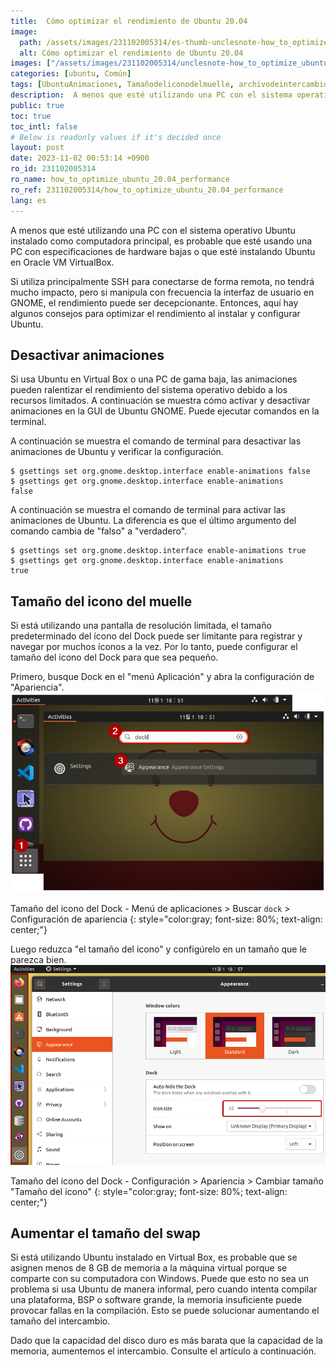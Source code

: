 ```yaml
---
title:  Cómo optimizar el rendimiento de Ubuntu 20.04
image:
  path: /assets/images/231102005314/es-thumb-unclesnote-how_to_optimize_ubuntu_20.04_performance.png
  alt: Cómo optimizar el rendimiento de Ubuntu 20.04
images: ["/assets/images/231102005314/unclesnote-how_to_optimize_ubuntu_20.04_performance-dock_icon_size-application_menu_search_dock_appearance_settings.png", "/assets/images/231102005314/unclesnote-how_to_optimize_ubuntu_20.04_performance-dock_icon_size-settings_appearance_resize_icon_size.png"]
categories: [ubuntu, Común]
tags: [UbuntuAnimaciones, Tamañodeliconodelmuelle, archivodeintercambio, intercambio, ubuntu, Común]
description:  A menos que esté utilizando una PC con el sistema operativo Ubuntu instalado como computadora principal, es probable que esté usando una PC con
public: true
toc: true
toc_intl: false
# Below is readonly values if it's decided once
layout: post
date: 2023-11-02 00:53:14 +0900
ro_id: 231102005314
ro_name: how_to_optimize_ubuntu_20.04_performance
ro_ref: 231102005314/how_to_optimize_ubuntu_20.04_performance
lang: es
---
```

A menos que esté utilizando una PC con el sistema operativo Ubuntu instalado como computadora principal, es probable que esté usando una PC con especificaciones de hardware bajas o que esté instalando Ubuntu en Oracle VM VirtualBox.  

Si utiliza principalmente SSH para conectarse de forma remota, no tendrá mucho impacto, pero si manipula con frecuencia la interfaz de usuario en GNOME, el rendimiento puede ser decepcionante. Entonces, aquí hay algunos consejos para optimizar el rendimiento al instalar y configurar Ubuntu.  
## Desactivar animaciones
Si usa Ubuntu en Virtual Box o una PC de gama baja, las animaciones pueden ralentizar el rendimiento del sistema operativo debido a los recursos limitados. A continuación se muestra cómo activar y desactivar animaciones en la GUI de Ubuntu GNOME. Puede ejecutar comandos en la terminal.  

A continuación se muestra el comando de terminal para desactivar las animaciones de Ubuntu y verificar la configuración.  

```shell
$ gsettings set org.gnome.desktop.interface enable-animations false
$ gsettings get org.gnome.desktop.interface enable-animations
false
```
A continuación se muestra el comando de terminal para activar las animaciones de Ubuntu. La diferencia es que el último argumento del comando cambia de "falso" a "verdadero".  

```shell
$ gsettings set org.gnome.desktop.interface enable-animations true
$ gsettings get org.gnome.desktop.interface enable-animations
true
```
## Tamaño del icono del muelle
Si está utilizando una pantalla de resolución limitada, el tamaño predeterminado del ícono del Dock puede ser limitante para registrar y navegar por muchos íconos a la vez. Por lo tanto, puede configurar el tamaño del icono del Dock para que sea pequeño.  

Primero, busque Dock en el "menú Aplicación" y abra la configuración de "Apariencia".  
![Tamaño del icono del Dock - Menú de aplicaciones > Buscar `dock` > Configuración de apariencia](/assets/images/231102005314/unclesnote-how_to_optimize_ubuntu_20.04_performance-dock_icon_size-application_menu_search_dock_appearance_settings.png)  

Tamaño del icono del Dock - Menú de aplicaciones > Buscar `dock` > Configuración de apariencia
{: style="color:gray; font-size: 80%; text-align: center;"}

Luego reduzca "el tamaño del icono" y configúrelo en un tamaño que le parezca bien.  
![Tamaño del icono del Dock - Configuración > Apariencia > Cambiar tamaño "Tamaño del icono"](/assets/images/231102005314/unclesnote-how_to_optimize_ubuntu_20.04_performance-dock_icon_size-settings_appearance_resize_icon_size.png)  

Tamaño del icono del Dock - Configuración > Apariencia > Cambiar tamaño "Tamaño del icono"
{: style="color:gray; font-size: 80%; text-align: center;"}

## Aumentar el tamaño del swap
Si está utilizando Ubuntu instalado en Virtual Box, es probable que se asignen menos de 8 GB de memoria a la máquina virtual porque se comparte con su computadora con Windows. Puede que esto no sea un problema si usa Ubuntu de manera informal, pero cuando intenta compilar una plataforma, BSP o software grande, la memoria insuficiente puede provocar fallas en la compilación. Esto se puede solucionar aumentando el tamaño del intercambio.  

Dado que la capacidad del disco duro es más barata que la capacidad de la memoria, aumentemos el intercambio. Consulte el artículo a continuación.  

